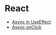 # React

- [Async in UseEffect](https://devtrium.com/posts/async-functions-useeffect)
- [Async onClick](https://stackoverflow.com/questions/54779318/can-async-functions-be-called-in-onclick-in-button-react)
